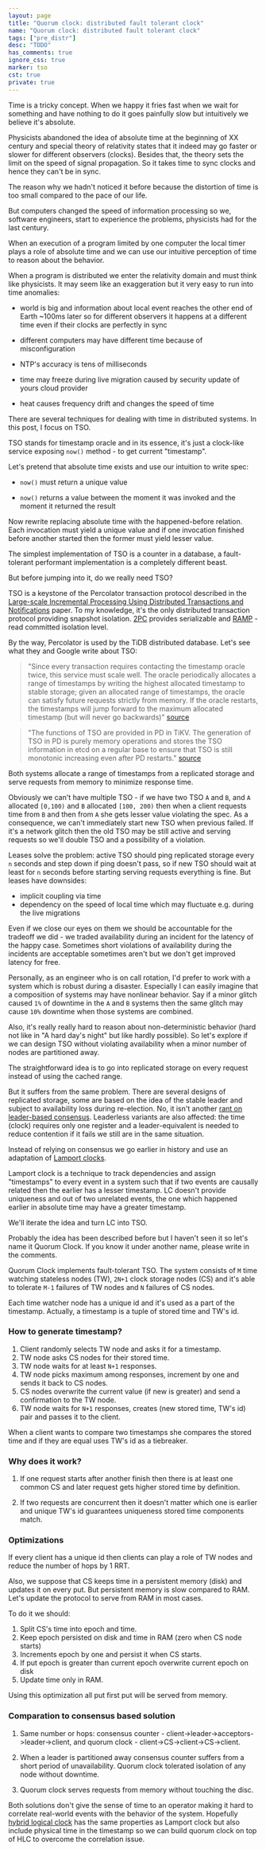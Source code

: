 ```yaml
---
layout: page
title: "Quorum clock: distributed fault tolerant clock"
name: "Quorum clock: distributed fault tolerant clock"
tags: ["pre_distr"]
desc: "TODO"
has_comments: true
ignore_css: true
marker: tso
cst: true
private: true
---
```


Time is a tricky concept. When we happy it fries fast when we wait for something and have nothing to do it goes painfully slow but intuitively we believe it's absolute.

Physicists abandoned the idea of absolute time at the beginning of XX century and special theory of relativity states that it indeed may go faster or slower for different observers (clocks). Besides that, the theory sets the limit on the speed of signal propagation. So it takes time to sync clocks and hence they can't be in sync.

The reason why we hadn't noticed it before because the distortion of time is too small compared to the pace of our life.

But computers changed the speed of information processing so we, software engineers, start to experience the problems, physicists had for the last century.

When an execution of a program limited by one computer the local timer plays a role of absolute time and we can use our intuitive perception of time to reason about the behavior.

When a program is distributed we enter the relativity domain and must think like physicists. It may seem like an exaggeration but it very easy to run into time anomalies:

  * world is big and information about local event reaches the other end of Earth ~100ms later so for different observers it happens at a different time even if their clocks are perfectly in sync

  * different computers may have different time because of misconfiguration

  * NTP's accuracy is tens of milliseconds

  * time may freeze during live migration caused by security update of yours cloud provider

  * heat causes frequency drift and changes the speed of time

There are several techniques for dealing with time in distributed systems. In this post, I focus on TSO.

TSO stands for timestamp oracle and in its essence, it's just a clock-like service exposing `now()` method - to get current "timestamp".

Let's pretend that absolute time exists and use our intuition to write spec:

  * `now()` must return a unique value

  * `now()` returns a value between the moment it was invoked and the moment it returned the result

Now rewrite replacing absolute time with the happened-before relation. Each invocation must yield a unique value and if one invocation finished before another started then the former must yield lesser value.

The simplest implementation of TSO is a counter in a database, a fault-tolerant performant implementation is a completely different beast.

But before jumping into it, do we really need TSO?

TSO is a keystone of the Percolator transaction protocol described in the [Large-scale Incremental Processing Using Distributed Transactions and Notifications](https://ai.google/research/pubs/pub36726) paper. To my knowledge, it's the only distributed transaction protocol providing snapshot isolation. [2PC](https://en.wikipedia.org/wiki/Two-phase_commit_protocol) provides serializable and [RAMP](http://www.bailis.org/papers/ramp-sigmod2014.pdf) - read committed isolation level.

By the way, Percolator is used by the TiDB distributed database. Let's see what they and Google write about TSO:

> "Since every transaction requires contacting the timestamp oracle twice, this service must scale well. The oracle periodically allocates a range of timestamps by writing the highest allocated timestamp to stable storage; given an allocated range of timestamps, the oracle can satisfy future requests strictly from memory. If the oracle restarts, the timestamps will jump forward to the maximum allocated timestamp (but will never go backwards)" [source](https://ai.google/research/pubs/pub36726)

> "The functions of TSO are provided in PD in TiKV. The generation of TSO in PD is purely memory operations and stores the TSO information in etcd on a regular base to ensure that TSO is still monotonic increasing even after PD restarts." [source](https://pingcap.com/blog/2016-11-09-Deep-Dive-into-TiKV/)

Both systems allocate a range of timestamps from a replicated storage and serve requests from memory to minimize response time.

Obviously we can't have multiple TSO - if we have two TSO `A` and `B`, and `A` allocated `[0,100)` and `B` allocated `[100, 200)` then when a client requests time from `B` and then from `A` she gets lesser value violating the spec. As a consequence, we can't immediately start new TSO when previous failed. If it's a network glitch then the old TSO may be still active and serving requests so we'll double TSO and a possibility of a violation.

Leases solve the problem: active TSO should ping replicated storage every `n` seconds and step down if ping doesn't pass, so if new TSO should wait at least for `n` seconds before starting serving requests everything is fine. But leases have downsides:

* implicit coupling via time
* dependency on the speed of local time which may fluctuate e.g. during the live migrations

Even if we close our eyes on them we should be accountable for the tradeoff we did - we traded availability during an incident for the latency of the happy case. Sometimes short violations of availability during the incidents are acceptable sometimes aren't but we don't get improved latency for free.

Personally, as an engineer who is on call rotation, I'd prefer to work with a system which is robust during a disaster. Especially I can easily imagine that a composition of systems may have nonlinear behavior. Say if a minor glitch caused `1%` of downtime in the `A` and `B` systems then the same glitch may cause `10%` downtime when those systems are combined.

Also, it's really really hard to reason about non-deterministic behavior (hard not like in "A hard day's night" but like hardly possible). So let's explore if we can design TSO without violating availability when a minor number of nodes are partitioned away.

The straightforward idea is to go into replicated storage on every request instead of using the cached range.

But it suffers from the same problem. There are several designs of replicated storage, some are based on the idea of the stable leader and subject to availability loss during re-election. No, it isn't another [rant on leader-based consensus](http://rystsov.info/2017/02/15/simple-consensus.html). Leaderless variants are also affected: the time (clock) requires only one register and a leader-equivalent is needed to reduce contention if it fails we still are in the same situation.

Instead of relying on consensus we go earlier in history and use an adaptation of [Lamport clocks](https://en.wikipedia.org/wiki/Lamport_timestamps).

Lamport clock is a technique to track dependencies and assign "timestamps" to every event in a system such that if two events are causally related then the earlier has a lesser timestamp. LC doesn't provide uniqueness and out of two unrelated events, the one which happened earlier in absolute time may have a greater timestamp.

We'll iterate the idea and turn LC into TSO.

Probably the idea has been described before but I haven't seen it so let's name it Quorum Clock. If you know it under another name, please write in the comments.

Quorum Clock implements fault-tolerant TSO. The system consists of `M` time watching stateless nodes (TW), `2N+1` clock storage nodes (CS) and it's able to tolerate `M-1` failures of TW nodes and `N` failures of CS nodes.

Each time watcher node has a unique id and it's used as a part of the timestamp. Actually, a timestamp is a tuple of stored time and TW's id.

### How to generate timestamp?

1) Client randomly selects TW node and asks it for a timestamp.
2) TW node asks CS nodes for their stored time.
3) TW node waits for at least `N+1` responses.
4) TW node picks maximum among responses, increment by one and sends it back to CS nodes.
5) CS nodes overwrite the current value (if new is greater) and send a confirmation to the TW node.
6) TW node waits for `N+1` responses, creates (new stored time, TW's id) pair and passes it to the client.

When a client wants to compare two timestamps she compares the stored time and if they are equal uses TW's id as a tiebreaker.

### Why does it work?

1) If one request starts after another finish then there is at least one common CS and later request gets higher stored time by definition.

2) If two requests are concurrent then it doesn't matter which one is earlier and unique TW's id guarantees uniqueness stored time components match.

### Optimizations

If every client has a unique id then clients can play a role of TW nodes and reduce the number of hops by 1 RRT.

Also, we suppose that CS keeps time in a persistent memory (disk) and updates it on every put. But persistent memory is slow compared to RAM. Let's update the protocol to serve from RAM in most cases.

To do it we should:

1) Split CS's time into epoch and time.
2) Keep epoch persisted on disk and time in RAM (zero when CS node starts)
3) Increments epoch by one and persist it when CS starts.
4) If put epoch is greater than current epoch overwrite current epoch on disk
5) Update time only in RAM.

Using this optimization all put first put will be served from memory.

### Comparation to consensus based solution

1) Same number or hops: consensus counter - client->leader->acceptors->leader->client, and quorum clock - client->CS->client->CS->client.

2) When a leader is partitioned away consensus counter suffers from a short period of unavailability. Quorum clock tolerated isolation of any node without downtime.

3) Quorum clock serves requests from memory without touching the disc.

Both solutions don't give the sense of time to an operator making it hard to correlate real-world events with the behavior of the system. Hopefully [hybrid logical clock](https://cse.buffalo.edu/tech-reports/2014-04.pdf) has the same properties as Lamport clock but also include physical time in the timestamp so we can build quorum clock on top of HLC to overcome the correlation issue.